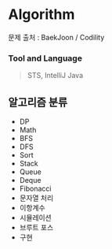 # Algorithm

문제 출처 : BaekJoon / Codility



### Tool and Language

> STS, IntelliJ
> Java



## 알고리즘 분류

* DP
* Math
* BFS
* DFS
* Sort
* Stack
* Queue
* Deque
* Fibonacci
* 문자열 처리
* 이항계수
* 시뮬레이션
* 브루트 포스
* 구현